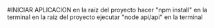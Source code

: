 #INICIAR APLICACION
en la raiz del proyecto hacer "npm install" en la terminal
en la raiz del proyecto ejecutar "node api/api" en la terminal
